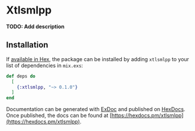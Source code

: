 # Xtlsmlpp

**TODO: Add description**

## Installation

If [available in Hex](https://hex.pm/docs/publish), the package can be installed
by adding `xtlsmlpp` to your list of dependencies in `mix.exs`:

```elixir
def deps do
  [
    {:xtlsmlpp, "~> 0.1.0"}
  ]
end
```

Documentation can be generated with [ExDoc](https://github.com/elixir-lang/ex_doc)
and published on [HexDocs](https://hexdocs.pm). Once published, the docs can
be found at [https://hexdocs.pm/xtlsmlpp](https://hexdocs.pm/xtlsmlpp).

